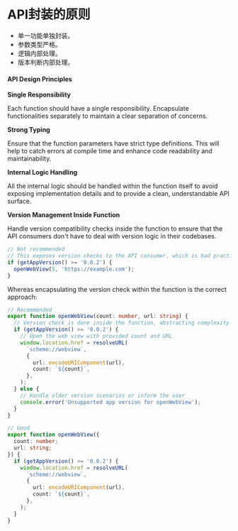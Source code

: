 # API封装的原则

* 单一功能单独封装。
* 参数类型严格。
* 逻辑内部处理。
* 版本判断内部处理。

#### API Design Principles

**Single Responsibility**

Each function should have a single responsibility. Encapsulate functionalities separately to maintain a clear separation of concerns.

**Strong Typing**

Ensure that the function parameters have strict type definitions. This will help to catch errors at compile time and enhance code readability and maintainability.

**Internal Logic Handling**

All the internal logic should be handled within the function itself to avoid exposing implementation details and to provide a clean, understandable API surface.

**Version Management Inside Function**

Handle version compatibility checks inside the function to ensure that the API consumers don't have to deal with version logic in their codebases.

```typescript
// Not recommended
// This exposes version checks to the API consumer, which is bad practice
if (getAppVersion() >= '0.0.2') {
  openWebView(5, 'https://example.com');
}
```

Whereas encapsulating the version check within the function is the correct approach:

```typescript
// Recommended
export function openWebView(count: number, url: string) {
  // Version check is done inside the function, abstracting complexity from the user
  if (getAppVersion() >= '0.0.2') {
    // Open the web view with provided count and URL
    window.location.href = resolveURL(
      `scheme://webview`, 
      {
        url: encodeURIComponent(url),
        count: `${count}`,
      },
    );
  } else {
    // Handle older version scenarios or inform the user
    console.error('Unsupported app version for openWebView');
  }
}
```

```typescript
// Good
export function openWebView({
  count: number;
  url: string;
}) {
  if (getAppVersion() >= '0.0.2') {
    window.location.href = resolveURL(
      `scheme://webview`,
      {
        url: encodeURIComponent(url),
        count: `${count}`,
      },
    );
  }
}
```

